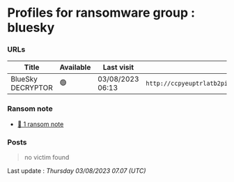 # Profiles for ransomware group : **bluesky**



### URLs
| Title | Available | Last visit | fqdn | Screenshot 
|---|---|---|---|---|
| BlueSky DECRYPTOR | 🟢 | 03/08/2023 06:13 | `http://ccpyeuptrlatb2piua4ukhnhi7lrxgerrcrj4p2b5uhbzqm2xgdjaqid.onion` | <a href="https://images.ransomware.live/screenshots/ccpyeuptrlatb2piua4ukhnhi7lrxgerrcrj4p2b5uhbzqm2xgdjaqid-onion.png" target=_blank>📸</a> | 


### Ransom note
* [📝 1 ransom note](notes/bluesky)

### Posts

> no victim found




Last update : _Thursday 03/08/2023 07.07 (UTC)_
